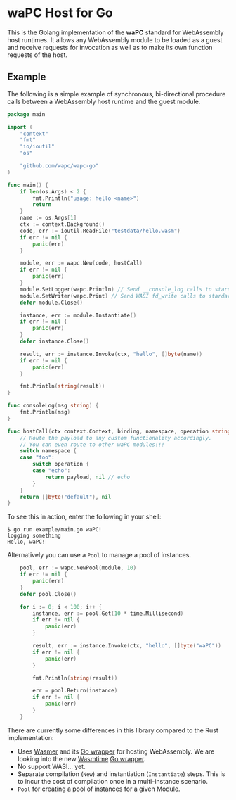 # waPC Host for Go

This is the Golang implementation of the **waPC** standard for WebAssembly host runtimes. It allows any WebAssembly module to be loaded as a guest and receive requests for invocation as well as to make its own function requests of the host.

## Example

The following is a simple example of synchronous, bi-directional procedure calls between a WebAssembly host runtime and the guest module.

```go
package main

import (
	"context"
	"fmt"
	"io/ioutil"
	"os"

	"github.com/wapc/wapc-go"
)

func main() {
	if len(os.Args) < 2 {
		fmt.Println("usage: hello <name>")
		return
	}
	name := os.Args[1]
	ctx := context.Background()
	code, err := ioutil.ReadFile("testdata/hello.wasm")
	if err != nil {
		panic(err)
	}

	module, err := wapc.New(code, hostCall)
	if err != nil {
		panic(err)
	}
	module.SetLogger(wapc.Println) // Send __console_log calls to stardard out
	module.SetWriter(wapc.Print) // Send WASI fd_write calls to stardard out
	defer module.Close()

	instance, err := module.Instantiate()
	if err != nil {
		panic(err)
	}
	defer instance.Close()

	result, err := instance.Invoke(ctx, "hello", []byte(name))
	if err != nil {
		panic(err)
	}

	fmt.Println(string(result))
}

func consoleLog(msg string) {
	fmt.Println(msg)
}

func hostCall(ctx context.Context, binding, namespace, operation string, payload []byte) ([]byte, error) {
	// Route the payload to any custom functionality accordingly.
	// You can even route to other waPC modules!!!
	switch namespace {
	case "foo":
		switch operation {
		case "echo":
			return payload, nil // echo
		}
	}
	return []byte("default"), nil
}
```

To see this in action, enter the following in your shell:

```
$ go run example/main.go waPC!
logging something
Hello, waPC!
```

Alternatively you can use a `Pool` to manage a pool of instances.

```go
	pool, err := wapc.NewPool(module, 10)
	if err != nil {
		panic(err)
	}
	defer pool.Close()

	for i := 0; i < 100; i++ {
		instance, err := pool.Get(10 * time.Millisecond)
		if err != nil {
			panic(err)
		}

		result, err := instance.Invoke(ctx, "hello", []byte("waPC"))
		if err != nil {
			panic(err)
		}

		fmt.Println(string(result))

		err = pool.Return(instance)
		if err != nil {
			panic(err)
		}
	}
```

There are currently some differences in this library compared to the Rust implementation:

* Uses [Wasmer](https://github.com/wasmerio/wasmer) and its [Go wrapper](https://github.com/wasmerio/go-ext-wasm) for hosting WebAssembly.  We are looking into the new [Wasmtime](https://github.com/bytecodealliance/wasmtime) [Go wrapper](https://github.com/bytecodealliance/wasmtime-go).
* No support WASI... yet.
* Separate compilation (`New`) and instantiation (`Instantiate`) steps.  This is to incur the cost of compilation once in a multi-instance scenario.
* `Pool` for creating a pool of instances for a given Module.
